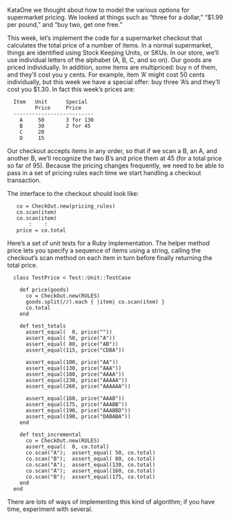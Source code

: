KataOne we thought about how to model the various options for supermarket pricing. 
We looked at things such as “three for a dollar,” “$1.99 per pound,” and “buy two, get one free.”

This week, let’s implement the code for a supermarket checkout that calculates the total price of a number of items. 
In a normal supermarket, things are identified using Stock Keeping Units, or SKUs. 
In our store, we’ll use individual letters of the alphabet (A, B, C, and so on). 
Our goods are priced individually. In addition, some items are multipriced: buy n of them, and they’ll cost you y cents. 
For example, item ‘A’ might cost 50 cents individually, but this week we have a special offer: buy three ‘A’s and they’ll cost you $1.30. 
In fact this week’s prices are:

      Item   Unit      Special
             Price     Price
      --------------------------
        A     50       3 for 130
        B     30       2 for 45
        C     20
        D     15

Our checkout accepts items in any order, so that if we scan a B, an A, and another B, we’ll recognize the two B’s and price them at 45 (for a total price so far of 95). 
Because the pricing changes frequently, we need to be able to pass in a set of pricing rules each time we start handling a checkout transaction.

The interface to the checkout should look like:

       co = CheckOut.new(pricing_rules)
       co.scan(item)
       co.scan(item)
           :    :
       price = co.total

Here’s a set of unit tests for a Ruby implementation.
The helper method price lets you specify a sequence of items using a string, calling the checkout’s scan method on each item in turn before finally returning the total price.

      class TestPrice < Test::Unit::TestCase

        def price(goods)
          co = CheckOut.new(RULES)
          goods.split(//).each { |item| co.scan(item) }
          co.total
        end

        def test_totals
          assert_equal(  0, price(""))
          assert_equal( 50, price("A"))
          assert_equal( 80, price("AB"))
          assert_equal(115, price("CDBA"))

          assert_equal(100, price("AA"))
          assert_equal(130, price("AAA"))
          assert_equal(180, price("AAAA"))
          assert_equal(230, price("AAAAA"))
          assert_equal(260, price("AAAAAA"))

          assert_equal(160, price("AAAB"))
          assert_equal(175, price("AAABB"))
          assert_equal(190, price("AAABBD"))
          assert_equal(190, price("DABABA"))
        end

        def test_incremental
          co = CheckOut.new(RULES)
          assert_equal(  0, co.total)
          co.scan("A");  assert_equal( 50, co.total)
          co.scan("B");  assert_equal( 80, co.total)
          co.scan("A");  assert_equal(130, co.total)
          co.scan("A");  assert_equal(160, co.total)
          co.scan("B");  assert_equal(175, co.total)
        end
      end

There are lots of ways of implementing this kind of algorithm; if you have time, experiment with several.
